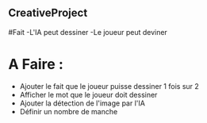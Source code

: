 ## CreativeProject

#Fait
-L'IA peut dessiner
-Le joueur peut deviner

# A Faire :
- Ajouter le fait que le joueur puisse dessiner 1 fois sur 2
- Afficher le mot que le joueur doit dessiner  
- Ajouter la détection de l'image par l'IA
- Définir un nombre de manche
